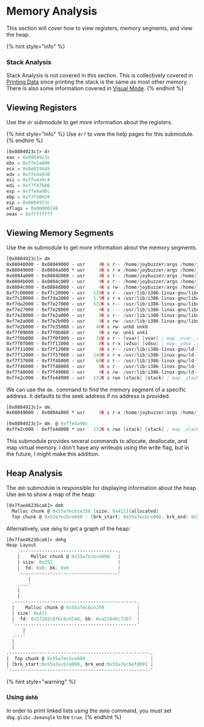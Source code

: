# Memory Analysis

This section will cover how to view registers, memory segments, and view the heap.

{% hint style="info" %}
### Stack Analysis
Stack Analysis is not covered in this section. This is collectively covered in [Printing Data](../papa/README.md) since printing the stack is the same as most other memory.  There is also some information covered in [Visual Mode](../../modes/visual/README.md).
{% endhint %}

## Viewing Registers

Use the `dr` submodule to get more information about the registers.

{% hint style="info" %}
Use `dr?` to view the help pages for this submodule.
{% endhint %}

```nasm
[0x0804923c]> dr
eax = 0x0804923c
ebx = 0xf7e2a000
ecx = 0x8e819449
edx = 0xffe4a930
esi = 0xffe4a9c4
edi = 0xf7f47b80
esp = 0xffe4a90c
ebp = 0xf7f48020
eip = 0x0804923c
eflags = 0x00000246
oeax = 0xffffffff
```

## Viewing Memory Segments

Use the `dm` submodule to get more information about the memory segments.

```nasm
[0x0804923c]> dm
0x08048000 - 0x08049000 - usr     4K s r-- /home/joybuzzer/args /home/joybuzzer/args ; segment.ehdr
0x08049000 - 0x0804a000 * usr     4K s r-x /home/joybuzzer/args /home/joybuzzer/args ; map._home_joybuzzer_args.r_x
0x0804a000 - 0x0804b000 - usr     4K s r-- /home/joybuzzer/args /home/joybuzzer/args ; map._home_joybuzzer_args.r__
0x0804b000 - 0x0804c000 - usr     4K s r-- /home/joybuzzer/args /home/joybuzzer/args ; map._home_joybuzzer_args.rw_
0x0804c000 - 0x0804d000 - usr     4K s rw- /home/joybuzzer/args /home/joybuzzer/args ; obj._GLOBAL_OFFSET_TABLE_
0xf7c00000 - 0xf7c20000 - usr   128K s r-- /usr/lib/i386-linux-gnu/libc.so.6 /usr/lib/i386-linux-gnu/libc.so.6
0xf7c20000 - 0xf7da2000 - usr   1.5M s r-x /usr/lib/i386-linux-gnu/libc.so.6 /usr/lib/i386-linux-gnu/libc.so.6
0xf7da2000 - 0xf7e27000 - usr   532K s r-- /usr/lib/i386-linux-gnu/libc.so.6 /usr/lib/i386-linux-gnu/libc.so.6
0xf7e27000 - 0xf7e28000 - usr     4K s --- /usr/lib/i386-linux-gnu/libc.so.6 /usr/lib/i386-linux-gnu/libc.so.6
0xf7e28000 - 0xf7e2a000 - usr     8K s r-- /usr/lib/i386-linux-gnu/libc.so.6 /usr/lib/i386-linux-gnu/libc.so.6
0xf7e2a000 - 0xf7e2b000 - usr     4K s rw- /usr/lib/i386-linux-gnu/libc.so.6 /usr/lib/i386-linux-gnu/libc.so.6 ; ebx
0xf7e2b000 - 0xf7e35000 - usr    40K s rw- unk0 unk0
0xf7f09000 - 0xf7f0b000 - usr     8K s rw- unk1 unk1
0xf7f0b000 - 0xf7f0f000 - usr    16K s r-- [vvar] [vvar] ; map._vvar_.r__
0xf7f0f000 - 0xf7f11000 - usr     8K s r-x [vdso] [vdso] ; map._vdso_.r_x
0xf7f11000 - 0xf7f12000 - usr     4K s r-- /usr/lib/i386-linux-gnu/ld-linux.so.2 /usr/lib/i386-linux-gnu/ld-linux.so.2
0xf7f12000 - 0xf7f37000 - usr   148K s r-x /usr/lib/i386-linux-gnu/ld-linux.so.2 /usr/lib/i386-linux-gnu/ld-linux.so.2 ; map._usr_lib_i386_linux_gnu_ld_linux.so.2.r_x
0xf7f37000 - 0xf7f46000 - usr    60K s r-- /usr/lib/i386-linux-gnu/ld-linux.so.2 /usr/lib/i386-linux-gnu/ld-linux.so.2 ; map._usr_lib_i386_linux_gnu_ld_linux.so.2.r__
0xf7f46000 - 0xf7f48000 - usr     8K s r-- /usr/lib/i386-linux-gnu/ld-linux.so.2 /usr/lib/i386-linux-gnu/ld-linux.so.2 ; map._usr_lib_i386_linux_gnu_ld_linux.so.2.rw_
0xf7f48000 - 0xf7f49000 - usr     4K s rw- /usr/lib/i386-linux-gnu/ld-linux.so.2 /usr/lib/i386-linux-gnu/ld-linux.so.2
0xffe2c000 - 0xffe4d000 - usr   132K s rwx [stack] [stack] ; map._stack_.rwx
```

We can use the `dm.` command to find the memory segment of a specific address. It defaults to the seek address if no address is provided.

```nasm
[0x0804923c]> dm.
0x08049000 - 0x0804a000 * usr     4K s r-x /home/joybuzzer/args /home/joybuzzer/args ; map._home_joybuzzer_args.r_x

[0x0804923c]> dm. @ 0xffe4a90c
0xffe2c000 - 0xffe4d000 * usr   132K s rwx [stack] [stack] ; map._stack_.rwx
```

This submodule provides several commands to allocate, deallocate, and map virtual memory. I don't have any writeups using the write flag, but in the future, I might make this addition.

## Heap Analysis

The `dmh` submodule is responsible for displaying information about the heap. Use `dmh` to show a map of the heap:
```nasm
[0x7fae46236ca6]> dmh
  Malloc chunk @ 0x55a7ecbce250 [size: 0x411][allocated]
  Top chunk @ 0x55a7ecbce660 - [brk_start: 0x55a7ecbce000, brk_end: 0x55a7ecbef000]
```

Alternatively, use `dmhg` to get a graph of the heap:
```nasm
[0x7fae46236ca6]> dmhg
Heap Layout
    .------------------------------------.
    |    Malloc chunk @ 0x55a7ecbce000   |
    | size: 0x251                        |
    |  fd: 0x0, bk: 0x0                  |
    `------------------------------------'
        |
    .---'
    |
    |
  .---------------------------------------------.
  |    Malloc chunk @ 0x55a7ecbce250            |
  | size: 0x411                                 |
  |  fd: 0x57202c6f6c6c6548, bk: 0xa21646c726f  |
  `---------------------------------------------'
      |
  .---'
  |
  |
.----------------------------------------------------.
|  Top chunk @ 0x55a7ecbce660                        |
| [brk_start:0x55a7ecbce000, brk_end:0x55a7ecbef000] |
`----------------------------------------------------'
```

{% hint style="warning" %}
### Using `dmhb`
In order to print linked lists using the `dmhb` command, you must set `dbg.glibc.demangle` to be `true`.
{% endhint %}